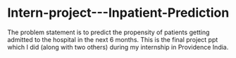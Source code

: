 # Intern-project---Inpatient-Prediction

The problem statement is to predict the propensity of patients getting admitted to the hospital in the next 6 months. This is the final project ppt which I did (along with two others) during my internship in Providence India.
